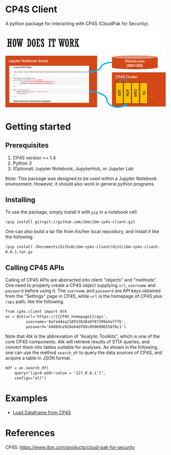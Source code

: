 # CP4S Client

A python package for interacting with CP4S (CloudPak for Security).

![How does it work?](https://github.com/IBM/ibm-cp4s-client/blob/master/ibm-cp4s-client.png?raw=true)

# Getting started

## Prerequisites

1. CP4S version >= 1.4
1. Python 3
1. (Optional) Jupyter Notebook, JupyterHub, or Jupyter Lab

Note: This package was designed to be used within a Jupyter Notebook environment. However, it should also work in general python programs.

## Installing

To use the package, simply install it with `pip` in a notebook cell.
```
!pip install git+git://github.com/ibm/ibm-cp4s-client.git
```

One can also build a tar file from his/her local repository, and install it like the following.
```
!pip install /Documents/Github/ibm-cp4s-client/dist/ibm-cp4s-client-0.0.1.tar.gz
```

## Calling CP4S APIs

Calling of CP4S APIs are abstracted into client "objects" and "methods".
One need to properly create a CP4S object supplying `url`, `username` and `password` before using it. The `username` and `password` are API keys obtained from the "Settings" page in CP4S, while `url` is the homepage of CP4S plus `/api` path, like the following.
```
from cp4s.client import Atk
ac = Atk(url='https://{{CP4S_homepage}}/api',
         username='0afa44ea210553628a9787399a5efffb',
         password='b4d8dce926e64df89c050680655076c1')
```

Note that *Atk* is the abbreviation of "Analytic Toolkits", which is one of the core CP4S components. Atk will retrieve results of STIX queries, and convert them into tables suitable for analyses. As shown in the following, one can use the method `search_df` to query the data sources of CP4S, and acquire a table in JSON format.
```
mdf = ac.search_df(
    query="[ipv4-addr:value = '127.0.0.1']",
    configs="all")
```

# Examples

* [Load Dataframe from CP4S](https://github.com/IBM/ibm-cp4s-client/blob/master/examples/cp4s-client.ipynb)

# References

CP4S: https://www.ibm.com/products/cloud-pak-for-security
